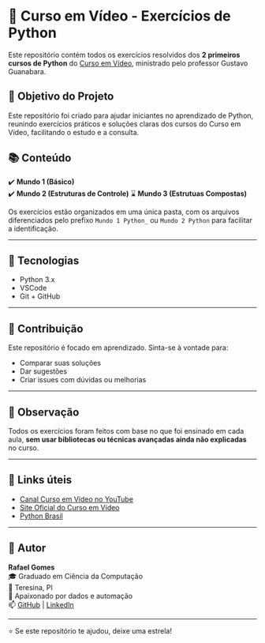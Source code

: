 # 🐍 Curso em Vídeo - Exercícios de Python

Este repositório contém todos os exercícios resolvidos dos **2 primeiros cursos de Python** do [Curso em Vídeo](https://www.cursoemvideo.com/), ministrado pelo professor Gustavo Guanabara.

## 🎯 Objetivo do Projeto

Este repositório foi criado para ajudar iniciantes no aprendizado de Python, reunindo exercícios práticos e soluções claras dos cursos do Curso em Vídeo, facilitando o estudo e a consulta.

## 📚 Conteúdo

✔️ **Mundo 1 (Básico)**  
✔️ **Mundo 2 (Estruturas de Controle)**
⌛ **Mundo 3 (Estrutuas Compostas)**

Os exercícios estão organizados em uma única pasta, com os arquivos diferenciados pelo prefixo `Mundo 1 Python_` ou `Mundo 2 Python` para facilitar a identificação.

---

## 🚀 Tecnologias

- Python 3.x  
- VSCode   
- Git + GitHub

---

## 🤝 Contribuição

Este repositório é focado em aprendizado. Sinta-se à vontade para:

- Comparar suas soluções  
- Dar sugestões  
- Criar issues com dúvidas ou melhorias

---

## 📌 Observação

Todos os exercícios foram feitos com base no que foi ensinado em cada aula, **sem usar bibliotecas ou técnicas avançadas ainda não explicadas** no curso.

---

## 📎 Links úteis

- [Canal Curso em Vídeo no YouTube](https://www.youtube.com/cursoemvideo)  
- [Site Oficial do Curso em Vídeo](https://www.cursoemvideo.com/)  
- [Python Brasil](https://www.python.org.br/)

---

## 💼 Autor

**Rafael Gomes**  
🎓 Graduado em Ciência da Computação  
📍 Teresina, PI  
💼 Apaixonado por dados e automação  
📫 [GitHub](https://github.com/rgomesss) | [LinkedIn](https://www.linkedin.com/in/rgomes16/)

---

⭐ Se este repositório te ajudou, deixe uma estrela!
